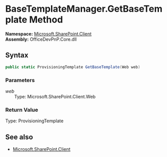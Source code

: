 # BaseTemplateManager.GetBaseTemplate Method  
  

**Namespace:** [Microsoft.SharePoint.Client](Microsoft.SharePoint.Client.md)  
**Assembly:** OfficeDevPnP.Core.dll  
## Syntax
```C#
public static ProvisioningTemplate GetBaseTemplate(Web web)
```
### Parameters
*web*  
&emsp;&emsp;Type: Microsoft.SharePoint.Client.Web  
### Return Value
Type: ProvisioningTemplate  

## See also
- [Microsoft.SharePoint.Client](Microsoft.SharePoint.Client.md)
